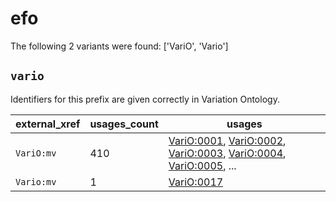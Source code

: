# efo

The following 2 variants were found: ['VariO', 'Vario']

## `vario`

Identifiers for this prefix are given correctly in Variation Ontology.

| external_xref   |   usages_count | usages                                                                                                                                                                                                                                                   |
|-----------------|----------------|----------------------------------------------------------------------------------------------------------------------------------------------------------------------------------------------------------------------------------------------------------|
| `VariO:mv`      |            410 | [VariO:0001](https://bioregistry.io/VariO:0001), [VariO:0002](https://bioregistry.io/VariO:0002), [VariO:0003](https://bioregistry.io/VariO:0003), [VariO:0004](https://bioregistry.io/VariO:0004), [VariO:0005](https://bioregistry.io/VariO:0005), ... |
| `Vario:mv`      |              1 | [VariO:0017](https://bioregistry.io/VariO:0017)                                                                                                                                                                                                          |


